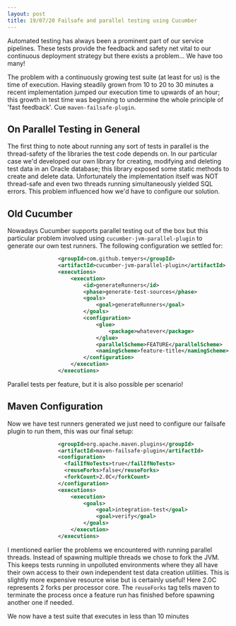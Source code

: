 ```yaml
---
layout: post
title: 19/07/20 Failsafe and parallel testing using Cucumber
---
```


Automated testing has always been a prominent part of our service pipelines. These tests provide the feedback and safety net vital to our continuous deployment strategy but there exists a problem... We have too many!

The problem with a continuously growing test suite (at least for us) is the time of execution. Having steadily grown from 10 to 20 to 30 minutes a recent implementation jumped our execution time to upwards of an hour; this growth in test time was beginning to undermine the whole principle of 'fast feedback'. Cue `maven-failsafe-plugin`.

## On Parallel Testing in General

The first thing to note about running any sort of tests in parallel is the thread-safety of the libraries the test code depends on. In our particular case we'd developed our own library for creating, modifying and deleting test data in an Oracle database; this library exposed some static methods to create and delete data. Unfortunately the implementation itself was NOT thread-safe and even two threads running simultaneously yielded SQL errors. This problem influenced how we'd have to configure our solution.

## Old Cucumber

Nowadays Cucumber supports parallel testing out of the box but this particular problem involved using `cucumber-jvm-parallel-plugin` to generate our own test runners. The following configuration we settled for:

```xml
                <groupId>com.github.temyers</groupId>
                <artifactId>cucumber-jvm-parallel-plugin</artifactId>
                <executions>
                    <execution>
                        <id>generateRunners</id>
                        <phase>generate-test-sources</phase>
                        <goals>
                            <goal>generateRunners</goal>
                        </goals>
                        <configuration>
                            <glue>
                                <package>whatever</package>
                            </glue>
                            <parallelScheme>FEATURE</parallelScheme>
                            <namingScheme>feature-title</namingScheme>
                        </configuration>
                    </execution>
                </executions>
```

Parallel tests per feature, but it is also possible per scenario!

## Maven Configuration

Now we have test runners generated we just need to configure our failsafe plugin to run them, this was our final setup:

```xml
                <groupId>org.apache.maven.plugins</groupId>
                <artifactId>maven-failsafe-plugin</artifactId>
                <configuration>
                  <failIfNoTests>true</failIfNoTests>
                  <reuseForks>false</reuseForks>
                  <forkCount>2.0C</forkCount>
                </configuration>
                <executions>
                    <execution>
                        <goals>
                            <goal>integration-test</goal>
                            <goal>verify</goal>
                        </goals>
                    </execution>
                </executions>
```

I mentioned earlier the problems we encountered with running parallel threads. Instead of spawning multiple threads we chose to fork the JVM. This keeps tests running in unpolluted environments where they all have their own access to their own independent test data creation utilities. This is slightly more expensive resource wise but is certainly useful! Here 2.0C represents 2 forks per processor core. The `reuseForks` tag tells maven to terminate the process once a feature run has finished before spawning another one if needed.

We now have a test suite that executes in less than 10 minutes
